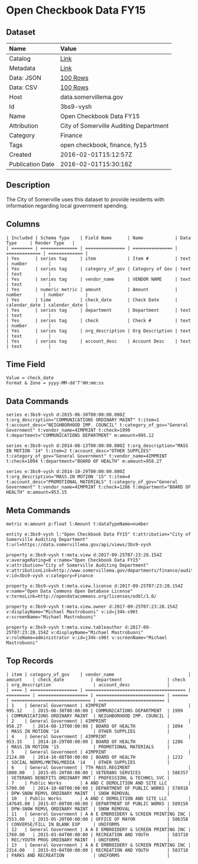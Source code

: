 # Open Checkbook Data FY15

## Dataset

| Name | Value |
| :--- | :---- |
| Catalog | [Link](https://catalog.data.gov/dataset/open-checkbook-data-fy15) |
| Metadata | [Link](https://data.somervillema.gov/api/views/3bs9-vysh) |
| Data: JSON | [100 Rows](https://data.somervillema.gov/api/views/3bs9-vysh/rows.json?max_rows=100) |
| Data: CSV | [100 Rows](https://data.somervillema.gov/api/views/3bs9-vysh/rows.csv?max_rows=100) |
| Host | data.somervillema.gov |
| Id | 3bs9-vysh |
| Name | Open Checkbook Data FY15 |
| Attribution | City of Somerville Auditing Department |
| Category | Finance |
| Tags | open checkbook, finance, fy15 |
| Created | 2016-02-01T15:12:57Z |
| Publication Date | 2016-02-01T15:30:16Z |

## Description

The City of Somerville uses this dataset to provide residents with information regarding local government spending.

## Columns

```ls
| Included | Schema Type    | Field Name      | Name            | Data Type     | Render Type   |
| ======== | ============== | =============== | =============== | ============= | ============= |
| Yes      | series tag     | item            | Item #          | text          | number        |
| Yes      | series tag     | category_of_gov | Category of Gov | text          | text          |
| Yes      | series tag     | vendor_name     | VENDOR NAME     | text          | text          |
| Yes      | numeric metric | amount          | Amount          | number        | number        |
| Yes      | time           | check_date      | Check Date      | calendar_date | calendar_date |
| Yes      | series tag     | department      | Department      | text          | text          |
| Yes      | series tag     | check           | Check #         | text          | number        |
| Yes      | series tag     | org_description | Org Description | text          | text          |
| Yes      | series tag     | account_desc    | Account Desc    | text          | text          |
```

## Time Field

```ls
Value = check_date
Format & Zone = yyyy-MM-dd'T'HH:mm:ss
```

## Data Commands

```ls
series e:3bs9-vysh d:2015-06-30T00:00:00.000Z t:org_description="COMMUNICATIONS ORDINARY MAINT" t:item=1 t:account_desc="NEIGHBORHOOD IMP. COUNCIL" t:category_of_gov="General Government" t:vendor_name=4IMPRINT t:check=1999 t:department="COMMUNICATIONS DEPARTMENT" m:amount=995.12

series e:3bs9-vysh d:2014-08-13T00:00:00.000Z t:org_description="MASS IN MOTION '14" t:item=2 t:account_desc="OTHER SUPPLIES" t:category_of_gov="General Government" t:vendor_name=4IMPRINT t:check=1094 t:department="BOARD OF HEALTH" m:amount=958.27

series e:3bs9-vysh d:2014-10-29T00:00:00.000Z t:org_description="MASS.IN MOTION '15" t:item=4 t:account_desc="PROMOTIONAL MATERIALS" t:category_of_gov="General Government" t:vendor_name=4IMPRINT t:check=1286 t:department="BOARD OF HEALTH" m:amount=953.15
```

## Meta Commands

```ls
metric m:amount p:float l:Amount t:dataTypeName=number

entity e:3bs9-vysh l:"Open Checkbook Data FY15" t:attribution="City of Somerville Auditing Department" t:url=https://data.somervillema.gov/api/views/3bs9-vysh

property e:3bs9-vysh t:meta.view d:2017-09-25T07:23:28.154Z v:averageRating=0 v:name="Open Checkbook Data FY15" v:attribution="City of Somerville Auditing Department" v:attributionLink=http://www.somervillema.gov/departments/finance/auditing v:id=3bs9-vysh v:category=Finance

property e:3bs9-vysh t:meta.view.license d:2017-09-25T07:23:28.154Z v:name="Open Data Commons Open Database License" v:termsLink=http://opendatacommons.org/licenses/odbl/1.0/

property e:3bs9-vysh t:meta.view.owner d:2017-09-25T07:23:28.154Z v:displayName="Michael Mastrobuoni" v:id=j34k-s96t v:screenName="Michael Mastrobuoni"

property e:3bs9-vysh t:meta.view.tableauthor d:2017-09-25T07:23:28.154Z v:displayName="Michael Mastrobuoni" v:roleName=administrator v:id=j34k-s96t v:screenName="Michael Mastrobuoni"
```

## Top Records

```ls
| item | category_of_gov    | vendor_name                            | amount    | check_date          | department                 | check  | org_description                | account_desc              | 
| ==== | ================== | ====================================== | ========= | =================== | ========================== | ====== | ============================== | ========================= | 
| 1    | General Government | 4IMPRINT                               | 995.12    | 2015-06-30T00:00:00 | COMMUNICATIONS DEPARTMENT  | 1999   | COMMUNICATIONS ORDINARY MAINT  | NEIGHBORHOOD IMP. COUNCIL | 
| 2    | General Government | 4IMPRINT                               | 958.27    | 2014-08-13T00:00:00 | BOARD OF HEALTH            | 1094   | MASS IN MOTION '14             | OTHER SUPPLIES            | 
| 4    | General Government | 4IMPRINT                               | 953.15    | 2014-10-29T00:00:00 | BOARD OF HEALTH            | 1286   | MASS.IN MOTION '15             | PROMOTIONAL MATERIALS     | 
| 5    | General Government | 4IMPRINT                               | 2124.00   | 2014-10-08T00:00:00 | BOARD OF HEALTH            | 1232   | SOCIAL NORMS/MKTNG/MEDIA '14   | OTHER SUPPLIES            | 
| 6    | General Government | 7TH MASS.REGIMENT                      | 1000.00   | 2015-05-20T00:00:00 | VETERANS SERVICES          | 586357 | VETERANS BENEFITS ORDINARY MNT | PROFESSIONL & TECHNCL SVC | 
| 7    | Public Works       | A AND C DEMOLITION AND SITE LLC        | 5700.00   | 2014-10-08T00:00:00 | DEPARTMENT OF PUBLIC WORKS | 578918 | DPW-SNOW REMVL ORDINARY MAINT  | SNOW REMOVAL              | 
| 10   | Public Works       | A AND C DEMOLITION AND SITE LLC        | 147645.00 | 2015-07-08T00:00:00 | DEPARTMENT OF PUBLIC WORKS | 589150 | DPW-SNOW REMVL ORDINARY MAINT  | SNOW REMOVAL              | 
| 11   | General Government | A A E EMBROIDERY & SCREEN PRINTING INC | 2553.00   | 2015-05-20T00:00:00 | OFFICE OF MAYOR            | 586358 | CONVERSE/FILL IN BLANK EXP     | UNIFORMS                  | 
| 12   | General Government | A A E EMBROIDERY & SCREEN PRINTING INC | 1760.00   | 2015-03-04T00:00:00 | RECREATION AND YOUTH       | 583710 | REC/YOUTH PROG ORDINARY MAINT  | UNIFORMS                  | 
| 13   | General Government | A A E EMBROIDERY & SCREEN PRINTING INC | 2314.00   | 2015-03-04T00:00:00 | RECREATION AND YOUTH       | 583710 | PARKS AND RECREATION           | UNIFORMS                  | 
```